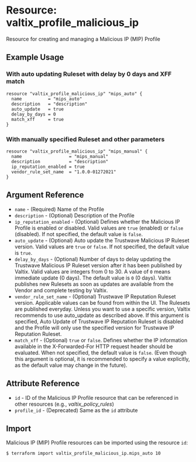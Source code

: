 # Resource: valtix_profile_malicious_ip
Resource for creating and managing a Malicious IP (MIP) Profile

## Example Usage

### With auto updating Ruleset with delay by 0 days and XFF match
```hcl
resource "valtix_profile_malicious_ip" "mips_auto" {
  name          = "mips_auto"
  description   = "description"
  auto_update   = true
  delay_by_days = 0
  match_xff     = true
}
```

### With manually specified Ruleset and other parameters
```hcl
resource "valtix_profile_malicious_ip" "mips_manual" {
  name                  = "mips_manual"
  description           = "description"
  ip_reputation_enabled = true
  vendor_rule_set_name  = "1.0.0-01272021"
}
```

## Argument Reference
* `name` - (Required) Name of the Profile
* `description` - (Optional) Description of the  Profile
* `ip_reputation_enabled` - (Optional) Defines whether the Malicious IP Profile is enabled or disabled.  Valid values are `true` (enabled) or `false` (disabled). If not specified, the default value is `false`.
* `auto_update` - (Optional) Auto update the Trustwave Malicious IP Ruleset version. Valid values are `true` or `false`.  If not specified, the default value is `true`.
* `delay_by_days` - (Optional) Number of days to delay updating the Trustwave Malicious IP Ruleset version after it has been published by Valtix. Valid values are integers from 0 to 30.  A value of `0` means immediate update (0 days).  The default value is `0` (0 days). Valtix publishes new Rulesets as soon as updates are available from the Vendor and complete testing by Valtix.
* `vendor_rule_set_name` - (Optional) Trustwave IP Reputation Ruleset version. Applicable values can be found from within the UI. The Rulesets are published everyday. Unless you want to use a specific version, Valtix recommends to use auto_update as described above.  If this argument is specified, Auto Update of Trustwave IP Reputation Ruleset is disabled and the Profile will only use the specified version for Trustwave IP Reputation Ruleset.
* `match_xff` - (Optional) `true` or `false`.  Defines whether the IP information available in the X-Forwarded-For HTTP request header should be evaluated. When not specified, the default value is `false`. (Even though this argument is optional, it is recommended to specify a value explicitly, as the default value may change in the future).

## Attribute Reference
* `id` - ID of the Malicious IP Profile resource that can be referenced in other resources (e.g., *valtix_policy_rules*)
* `profile_id` - (Deprecated) Same as the `id` attribute

## Import
Malicious IP (MIP) Profile resources can be imported using the resource `id`:

```hcl
$ terraform import valtix_profile_malicious_ip.mips_auto 10
```